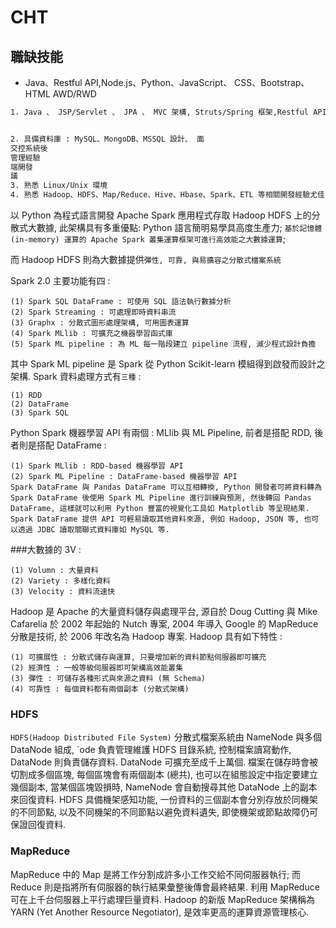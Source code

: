 # CHT


## 職缺技能

- Java、Restful API,Node.js、Python、JavaScript、 CSS、Bootstrap、HTML AWD/RWD

```sh
1. Java 、 JSP/Servlet 、 JPA 、 MVC 架構, Struts/Spring 框架,Restful API 設計開發經驗 1 年以上


2. 具備資料庫 : MySQL、MongoDB、MSSQL 設計、 面
交控系統後
管理經驗
端開發
議
3. 熟悉 Linux/Unix 環境
4. 熟悉 Hadoop、HDFS、Map/Reduce、Hive、Hbase、Spark、ETL 等相關開發經驗尤佳
```

以 Python 為程式語言開發 Apache Spark 應用程式存取 Hadoop HDFS 上的分散式大數據,
此架構具有多重優點: Python 語言簡明易學具高度生產力; `基於記憶體 (in-memory) 運算的 Apache Spark 叢集運算框架可進行高效能之大數據運算`;


而 Hadoop HDFS 則為大數據提供`彈性, 可靠, 與易擴容之分散式檔案系統`

Spark 2.0 主要功能有四 :
```
(1) Spark SQL DataFrame : 可使用 SQL 語法執行數據分析
(2) Spark Streaming : 可處理即時資料串流
(3) Graphx : 分散式圖形處理架構, 可用圖表運算
(4) Spark MLlib : 可擴充之機器學習函式庫
(5) Spark ML pipeline : 為 ML 每一階段建立 pipeline 流程, 減少程式設計負擔
```

其中 Spark ML pipeline 是 Spark 從 Python Scikit-learn 模組得到啟發而設計之架構. 
Spark 資料處理方式有`三種` :
```
(1) RDD
(2) DataFrame
(3) Spark SQL
```


Python Spark 機器學習 API 有兩個 : MLlib 與 ML Pipeline, 前者是搭配 RDD, 後者則是搭配 DataFrame :

```
(1) Spark MLlib : RDD-based 機器學習 API
(2) Spark ML Pipeline : DataFrame-based 機器學習 API
Spark DataFrame 與 Pandas DataFrame 可以互相轉換, Python 開發者可將資料轉為 Spark DataFrame 後使用 Spark ML Pipeline 進行訓練與預測, 然後轉回 Pandas DataFrame, 這樣就可以利用 Python 豐富的視覺化工具如 Matplotlib 等呈現結果. 
Spark DataFrame 提供 API 可輕易讀取其他資料來源, 例如 Hadoop, JSON 等, 也可以透過 JDBC 讀取關聯式資料庫如 MySQL 等. 
````

###大數據的 3V :
```
(1) Volumn : 大量資料
(2) Variety : 多樣化資料
(3) Velocity : 資料流速快
```


Hadoop 是 Apache 的大量資料儲存與處理平台, 源自於 Doug Cutting 與 Mike Cafarelia 於 2002 年起始的 Nutch 專案, 2004 年導入 Google 的 MapReduce 分散是技術, 於 2006 年改名為 Hadoop 專案. Hadoop 具有如下特性 :

```
(1) 可擴展性 : 分散式儲存與運算, 只要增加新的資料節點伺服器即可擴充
(2) 經濟性 : 一般等級伺服器即可架構高效能叢集
(3) 彈性 : 可儲存各種形式與來源之資料 (無 Schema)
(4) 可靠性 : 每個資料都有兩個副本 (分散式架構)
```
### HDFS


`HDFS(Hadoop Distributed File System)` 分散式檔案系統由 NameNode 與多個 DataNode 組成, `ode 負責管理維護 HDFS 目錄系統, 控制檔案讀寫動作, DataNode 則負責儲存資料. DataNode 可擴充至成千上萬個. 檔案在儲存時會被切割成多個區塊, 每個區塊會有兩個副本 (總共), 也可以在組態設定中指定要建立幾個副本, 當某個區塊毀損時, NameNode 會自動搜尋其他 DataNode 上的副本來回復資料. HDFS 具備機架感知功能, 一份資料的三個副本會分別存放於同機架的不同節點, 以及不同機架的不同節點以避免資料遺失, 即使機架或節點故障仍可保證回復資料. 

### MapReduce
MapReduce 中的 Map 是將工作分割成許多小工作交給不同伺服器執行; 而 Reduce 則是指將所有伺服器的執行結果彙整後傳會最終結果. 利用 MapReduce 可在上千台伺服器上平行處理巨量資料. Hadoop 的新版 MapReduce 架構稱為 YARN (Yet Another Resource Negotiator), 是效率更高的運算資源管理核心. 